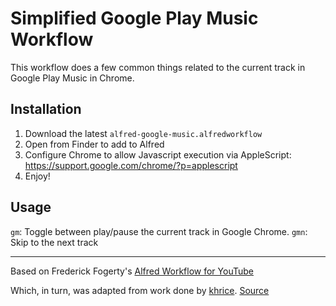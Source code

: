# Simplified Google Play Music Workflow

This workflow does a few common things related to the current track in Google Play Music in Chrome.

## Installation

1. Download the latest `alfred-google-music.alfredworkflow`
2. Open from Finder to add to Alfred
3. Configure Chrome to allow Javascript execution via AppleScript: https://support.google.com/chrome/?p=applescript
4. Enjoy!

## Usage
`gm`: Toggle between play/pause the current track in Google Chrome.
`gmn`: Skip to the next track

----

Based on Frederick Fogerty's [Alfred Workflow for YouTube](https://github.com/frederickfogerty/alfred-youtube)

Which, in turn, was adapted from work done by [khrice](https://github.com/khrice). [Source](https://gist.github.com/khrice/10143186)
